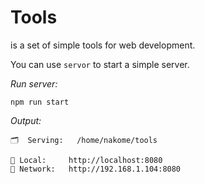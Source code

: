 # Tools

is a set of simple tools for web development.

You can use `servor` to start a simple server.

*Run server:*

    npm run start

*Output:*

    🗂  Serving:   /home/nakome/tools

    🏡 Local:     http://localhost:8080
    📡 Network:   http://192.168.1.104:8080